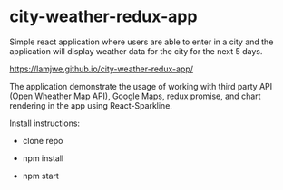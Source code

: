 # city-weather-redux-app

Simple react application where users are able to enter in a city and the application will display weather data for the city for the next 5 days. 

https://lamjwe.github.io/city-weather-redux-app/

The application demonstrate the usage of working with third party API (Open Wheather Map API), Google Maps, redux promise, and chart rendering in the app using React-Sparkline.

Install instructions:

- clone repo

- npm install

- npm start
